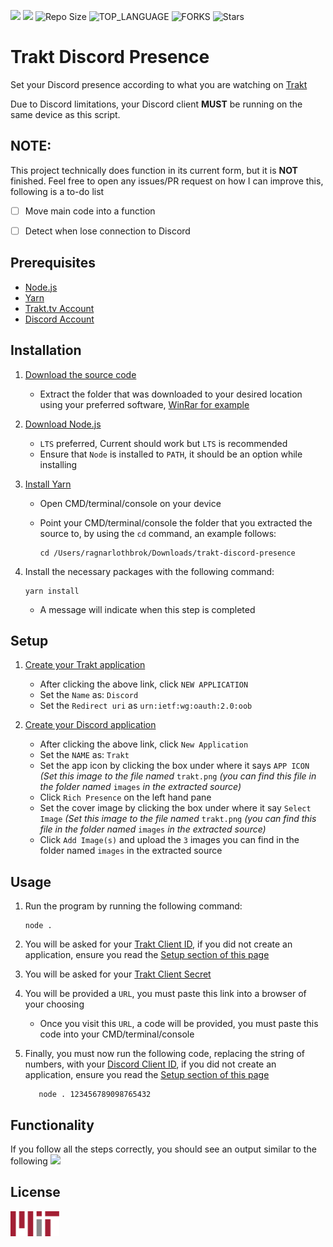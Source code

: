 <a href="https://discord.gg/Q3ZhdRJ"><img src="https://img.shields.io/discord/495602800802398212?label=Discord&style=for-the-badge"/></a>
<a href="https://choosealicense.com/licenses/mit"><img src="https://img.shields.io/github/license/RagnarLothbrok-Odin/trakt-discord-presence.svg?style=for-the-badge"/></a>
![Repo Size](https://img.shields.io/github/languages/code-size/RagnarLothbrok-Odin/trakt-discord-presence.svg?style=for-the-badge)
![TOP_LANGUAGE](https://img.shields.io/github/languages/top/RagnarLothbrok-Odin/trakt-discord-presence.svg?style=for-the-badge)
![FORKS](https://img.shields.io/github/forks/RagnarLothbrok-Odin/trakt-discord-presence.svg?style=for-the-badge&social)
![Stars](https://img.shields.io/github/stars/RagnarLothbrok-Odin/trakt-discord-presence.svg?style=for-the-badge)
    
# Trakt Discord Presence
Set your Discord presence according to what you are watching on [Trakt](https://trakt.tv/)

Due to Discord limitations, your Discord client **MUST** be running on the same device as this script.


## NOTE:
This project technically does function in its current form, but it is **NOT** finished.
Feel free to open any issues/PR request on how I can improve this, following is a to-do list

- [ ] Move main code into a function
- [ ] Detect when lose connection to Discord


## Prerequisites
* [Node.js](https://nodejs.org)
* [Yarn](https://yarnpkg.com)
* [Trakt.tv Account](https://trakt.tv)
* [Discord Account](https://discord.com)


## Installation
1. [Download the source code](https://github.com/RagnarLothbrok-Odin/trakt-discord-presence/archive/refs/heads/main.zip)
    * Extract the folder that was downloaded to your desired location using your preferred software, [WinRar for example](https://www.win-rar.com)
2. [Download Node.js](https://nodejs.org) 
    * `LTS` preferred, Current should work but `LTS` is recommended
    * Ensure that `Node` is installed to `PATH`, it should be an option while installing
3. [Install Yarn](https://yarnpkg.com)
    * Open CMD/terminal/console on your device
    * Point your CMD/terminal/console the folder that you extracted the source to, by using the `cd` command, an example follows:

          cd /Users/ragnarlothbrok/Downloads/trakt-discord-presence
4. Install the necessary packages with the following command:

       yarn install
    * A message will indicate when this step is completed


## Setup
1. [Create your Trakt application](https://trakt.tv/oauth/applications)
    * After clicking the above link, click `NEW APPLICATION`
    * Set the `Name` as: `Discord`
    * Set the `Redirect uri` as `urn:ietf:wg:oauth:2.0:oob`

2. [Create your Discord application](https://discord.com/developers/applications)
    * After clicking the above link, click `New Application`
    * Set the `NAME` as: `Trakt`
    * Set the app icon by clicking the box under where it says `APP ICON` _(Set this image to the file named_ `trakt.png` _(you can find this file in the folder named_ `images` _in the extracted source)_
    * Click `Rich Presence` on the left hand pane
    * Set the cover image by clicking the box under where it say `Select Image` _(Set this image to the file named_ `trakt.png` _(you can find this file in the folder named_ `images` _in the extracted source)_
    * Click `Add Image(s)` and upload the `3` images you can find in the folder named `images` in the extracted source


## Usage
1. Run the program by running the following command:

       node .
2. You will be asked for your [Trakt Client ID](https://trakt.tv/oauth/applications), if you did not create an application, ensure you read the [Setup section of this page](https://github.com/RagnarLothbrok-Odin/trakt-discord-presence/blob/main/README.md#setup)
3. You will be asked for your [Trakt Client Secret](https://trakt.tv/oauth/applications)
4. You will be provided a `URL`, you must paste this link into a browser of your choosing
    * Once you visit this `URL`, a code will be provided, you must paste this code into your CMD/terminal/console
5. Finally, you must now run the following code, replacing the string of numbers, with your [Discord Client ID](https://discord.com/developers/applications), if you did not create an application, ensure you read the [Setup section of this page](https://github.com/RagnarLothbrok-Odin/trakt-discord-presence/blob/main/README.md#setup)

          node . 123456789098765432


## Functionality
If you follow all the steps correctly, you should see an output similar to the following
<img src="https://raw.githubusercontent.com/RagnarLothbrok-Odin/trakt-discord-presence/main/example.png">


## License
<a href="https://choosealicense.com/licenses/mit/"><img src="https://raw.githubusercontent.com/johnturner4004/readme-generator/master/src/components/assets/images/mit.svg" height=40 /></a>